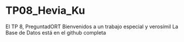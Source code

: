 # TP08_Hevia_Ku
El TP 8, PreguntadORT
Bienvenidos a un trabajo especial y verosímil
La Base de Datos está en el github completa
